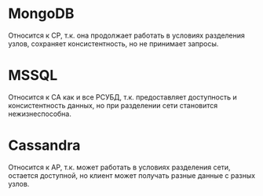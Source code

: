 # MongoDB
Относится к CP, т.к. она продолжает работать в условиях разделения узлов, сохраняет консистентность, но не принимает запросы.
# MSSQL
Относится к CA как и все РСУБД, т.к. предоставляет доступность и консистентность данных, но при разделении сети становится нежизнеспособна.
# Cassandra
Относится к AP, т.к. может работать в условиях разделения сети, остается доступной, но клиент может получать разные данные с разных узлов.